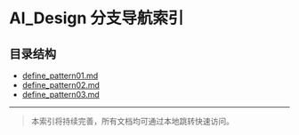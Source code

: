 # AI_Design 分支导航索引

## 目录结构

- [define_pattern01.md](define_pattern01.md)
- [define_pattern02.md](define_pattern02.md)
- [define_pattern03.md](define_pattern03.md)

---

> 本索引将持续完善，所有文档均可通过本地跳转快速访问。
